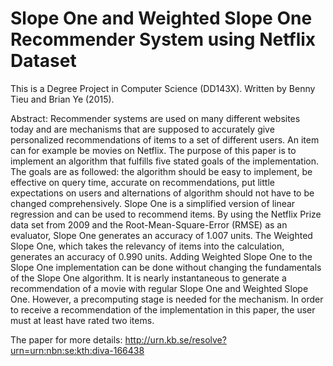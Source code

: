 # Slope One and Weighted Slope One Recommender System using Netflix Dataset

This is a Degree Project in Computer Science (DD143X). Written by Benny Tieu and Brian Ye (2015).

Abstract:
Recommender systems are used on many different websites today and are mechanisms that are supposed to accurately give personalized recommendations of items to a set of different users. An item can for example be movies on Netflix. The purpose of this paper is to implement an algorithm that fulfills five stated goals of the implementation. The goals are as followed: the algorithm should be easy to implement, be effective on query time, accurate on recommendations, put little expectations on users and alternations of algorithm should not have to be changed comprehensively. Slope One is a simplified version of linear regression and can be used to recommend items. By using the Netflix Prize data set from 2009 and the Root-Mean-Square-Error (RMSE) as an evaluator, Slope One generates an accuracy of 1.007 units. The Weighted Slope One, which takes the relevancy of items into the calculation, generates an accuracy of 0.990 units.  Adding Weighted Slope One to the Slope One implementation can be done without changing the fundamentals of the Slope One algorithm. It is nearly instantaneous to generate a recommendation of a movie with regular Slope One and Weighted Slope One. However, a precomputing stage is needed for the mechanism. In order to receive a recommendation of the implementation in this paper, the user must at least have rated two items.

The paper for more details:
http://urn.kb.se/resolve?urn=urn:nbn:se:kth:diva-166438